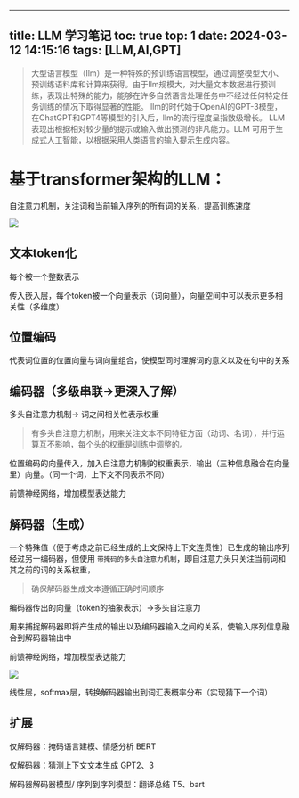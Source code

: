 
---
title: LLM 学习笔记
toc: true
top: 1
date: 2024-03-12 14:15:16
tags: [LLM,AI,GPT]  
---

> 大型语言模型（llm）是一种特殊的预训练语言模型，通过调整模型大小、预训练语料库和计算来获得。由于llm规模大，对大量文本数据进行预训练，表现出特殊的能力，能够在许多自然语言处理任务中不经过任何特定任务训练的情况下取得显著的性能。
llm的时代始于OpenAI的GPT-3模型，在ChatGPT和GPT4等模型的引入后，llm的流行程度呈指数级增长。
LLM 表现出根据相对较少量的提示或输入做出预测的非凡能力。LLM 可用于生成式人工智能，以根据采用人类语言的输入提示生成内容。

<!-- more -->
# 基于transformer架构的LLM：
自注意力机制，关注词和当前输入序列的所有词的关系，提高训练速度

![](https://picstorage.danielniu.me/imgs/20240312221224.png)
## 文本token化

每个被一个整数表示

传入嵌入层，每个token被一个向量表示（词向量），向量空间中可以表示更多相关性（多维度）

## 位置编码

代表词位置的位置向量与词向量组合，使模型同时理解词的意义以及在句中的关系

## 编码器（多级串联->更深入了解）

多头自注意力机制-> 词之间相关性表示权重

> 有多头自注意力机制，用来关注文本不同特征方面（动词、名词），并行运算互不影响，每个头的权重是训练中调整的。

位置编码的向量传入，加入自注意力机制的权重表示，输出（三种信息融合在向量里）向量。（同一个词，上下文不同表示不同）

前馈神经网络，增加模型表达能力

## 解码器（生成）

一个特殊值（便于考虑之前已经生成的上文保持上下文连贯性）已生成的输出序列经过另一编码器，但使用 `带掩码的多头自注意力机制`，即自注意力头只关注当前词和其之前的词的关系权重，

> 确保解码器生成文本遵循正确时间顺序

编码器传出的向量（token的抽象表示）->多头自注意力

用来捕捉解码器即将产生成的输出以及编码器输入之间的关系，使输入序列信息融合到解码器输出中

前馈神经网络，增加模型表达能力

![](https://picstorage.danielniu.me/imgs/20240312221223.png)

线性层，softmax层，转换解码器输出到词汇表概率分布（实现猜下一个词）

## 扩展

仅解码器：掩码语言建模、情感分析 BERT

仅解码器：猜测上下文文本生成 GPT2、3

解码器解码器模型/ 序列到序列模型：翻译总结  T5、bart
